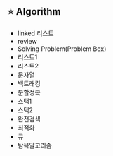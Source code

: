 ## :star: Algorithm

- linked 리스트
- review
- Solving Problem(Problem Box)
- 리스트1
- 리스트2
- 문자열
- 백트래킹
- 분할정복
- 스택1
- 스택2
- 완전검색
- 최적화
- 큐
- 탐욕알고리즘

